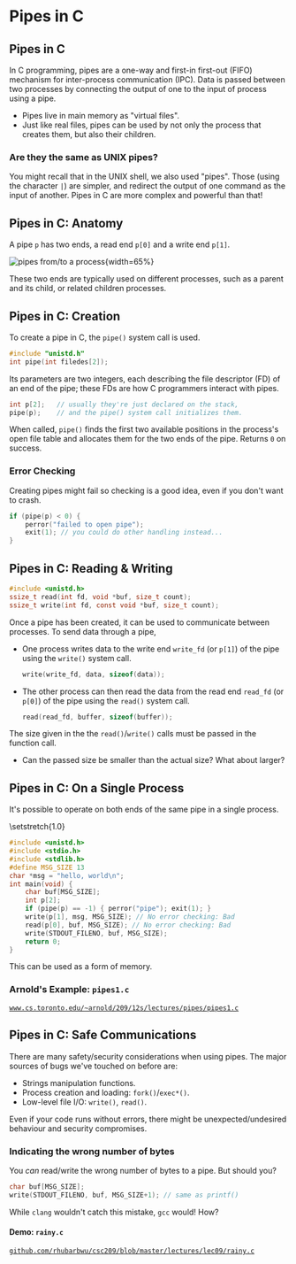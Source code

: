# Pipes in C

## Pipes in C

In C programming, pipes are a one-way and first-in first-out (FIFO) mechanism for inter-process communication (IPC). Data is passed between two processes by connecting the output of one to the input of process using a pipe.

- Pipes live in main memory as "virtual files".
- Just like real files, pipes can be used by not only the process that creates them, but also their children.

### Are they the same as UNIX pipes?

You might recall that in the UNIX shell, we also used "pipes". Those (using the character `|`) are simpler, and redirect the output of one command as the input of another. Pipes in C are more complex and powerful than that!

## Pipes in C: Anatomy

A pipe `p` has two ends, a read end `p[0]` and a write end `p[1]`.

![pipes from/to a process](lec09/pipes.jpg){width=65%}

These two ends are typically used on different processes, such as a parent and its child, or related children processes.

## Pipes in C: Creation

To create a pipe in C, the `pipe()` system call is used.

```c
#include "unistd.h"
int pipe(int filedes[2]);
```

Its parameters are two integers, each describing the file descriptor (FD) of an end of the pipe; these FDs are how C programmers interact with pipes.

```c
int p[2];   // usually they're just declared on the stack,
pipe(p);    // and the pipe() system call initializes them.
```

When called, `pipe()` finds the first two available positions in the process's open file table and allocates them for the two ends of the pipe. Returns `0` on success.

### Error Checking

Creating pipes might fail so checking is a good idea, even if you don't want to crash.

```c
if (pipe(p) < 0) {
    perror("failed to open pipe");
    exit(1); // you could do other handling instead...
}
```

## Pipes in C: Reading & Writing

```c
#include <unistd.h>
ssize_t read(int fd, void *buf, size_t count);
ssize_t write(int fd, const void *buf, size_t count);
```

Once a pipe has been created, it can be used to communicate between processes. To send data through a pipe,

- One process writes data to the write end `write_fd` (or `p[1]`) of the pipe using the `write()` system call.
  ```c
  write(write_fd, data, sizeof(data));
  ```
- The other process can then read the data from the read end `read_fd` (or `p[0]`) of the pipe using the `read()` system call.
  ```c
  read(read_fd, buffer, sizeof(buffer));
  ```

The size given in the the `read()`/`write()` calls must be passed in the function call.

- Can the passed size be smaller than the actual size? What about larger?

## Pipes in C: On a Single Process

It's possible to operate on both ends of the same pipe in a single process.

\setstretch{1.0}

```c
#include <unistd.h>
#include <stdio.h>
#include <stdlib.h>
#define MSG_SIZE 13
char *msg = "hello, world\n";
int main(void) {
    char buf[MSG_SIZE];
    int p[2];
    if (pipe(p) == -1) { perror("pipe"); exit(1); }
    write(p[1], msg, MSG_SIZE); // No error checking: Bad
    read(p[0], buf, MSG_SIZE); // No error checking: Bad
    write(STDOUT_FILENO, buf, MSG_SIZE);
    return 0;
}
```

This can be used as a form of memory.

### Arnold's Example: `pipes1.c`

[`www.cs.toronto.edu/~arnold/209/12s/lectures/pipes/pipes1.c`](http://www.cs.toronto.edu/~arnold/209/12s/lectures/pipes/pipes1.c)

## Pipes in C: Safe Communications

There are many safety/security considerations when using pipes. The major sources of bugs we've touched on before are:

- Strings manipulation functions.
- Process creation and loading: `fork()`/`exec*()`.
- Low-level file I/O: `write()`, `read()`.

Even if your code runs without errors, there might be unexpected/undesired behaviour and security compromises.

### Indicating the wrong number of bytes

You _can_ read/write the wrong number of bytes to a pipe. But should you?

```c
char buf[MSG_SIZE];
write(STDOUT_FILENO, buf, MSG_SIZE+1); // same as printf()
```

While `clang` wouldn't catch this mistake, `gcc` would! How?

#### Demo: `rainy.c`

[`github.com/rhubarbwu/csc209/blob/master/lectures/lec09/rainy.c`](https://github.com/rhubarbwu/csc209/blob/master/lectures/lec09/rainy.c)
